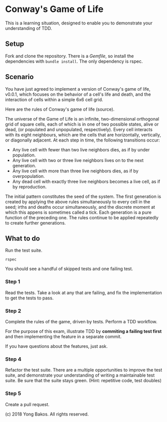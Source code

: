 # Conway's Game of Life

This is a learning situation, designed to enable you to demonstrate your understanding
of TDD.

## Setup

Fork and clone the repository. There is a _Gemfile_, so install the dependencies
with `bundle install`. The only dependency is rspec.

## Scenario

You have just agreed to implement a version of Conway's game of life, v0.0.1, which
focuses on the behavior of a cell's life and death, and the interaction of cells
within a simple 6x6 cell grid.

Here are the rules of Conway's game of life (source).

The universe of the Game of Life is an infinite, two-dimensional orthogonal grid
of square cells, each of which is in one of two possible states, alive or dead,
(or populated and unpopulated, respectively). Every cell interacts with its eight
neighbours, which are the cells that are horizontally, vertically, or diagonally
adjacent. At each step in time, the following transitions occur:

- Any live cell with fewer than two live neighbors dies, as if by under population.
- Any live cell with two or three live neighbors lives on to the next generation.
- Any live cell with more than three live neighbors dies, as if by overpopulation.
- Any dead cell with exactly three live neighbors becomes a live cell, as if by reproduction.

The initial pattern constitutes the seed of the system. The first generation is
created by applying the above rules simultaneously to every cell in the seed;
irths and deaths occur simultaneously, and the discrete moment at which this
appens is sometimes called a tick. Each generation is a pure function of the
preceding one. The rules continue to be applied repeatedly to create further generations.

## What to do

Run the test suite.

```
rspec
```

You should see a handful of skipped tests and one failing test.

### Step 1

Read the tests. Take a look at any that are failing, and fix the implementation
to get the tests to pass.

### Step 2

Complete the rules of the game, driven by tests. Perform a TDD workflow.

For the purpose of this exam, illustrate TDD by **commiting a failing test first**
and then implementing the feature in a separate commit.

If you have questions about the features, just ask.

### Step 4

Refactor the test suite. There are a multiple opportunities to improve the test suite,
and demonstrate your understanding of writing a maintainable test suite. Be sure
that the suite stays green. (Hint: repetitive code, test doubles)

### Step 5

Create a pull request.


(c) 2018 Yong Bakos. All rights reserved.
